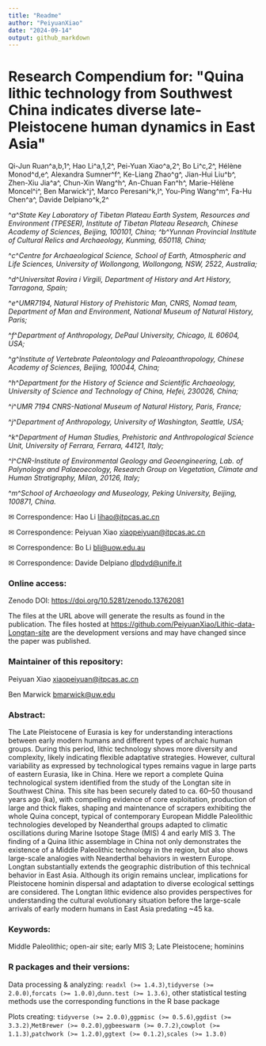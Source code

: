 ```yaml
---
title: "Readme"
author: "PeiyuanXiao"
date: "2024-09-14"
output: github_markdown
---
```


# **Research Compendium for: "Quina lithic technology from Southwest China indicates diverse late-Pleistocene human dynamics in East Asia"**

Qi-Jun Ruan^a,b,1^, Hao Li^a,1,2^, Pei-Yuan Xiao^a,2^, Bo Li^c,2^, Hélène Monod^d,e^, Alexandra Sumner^f^, Ke-Liang Zhao^g^, Jian-Hui Liu^b^, Zhen-Xiu Jia^a^, Chun-Xin Wang^h^, An-Chuan Fan^h^, Marie-Hélène Moncel^i^, Ben Marwick^j^, Marco Peresani^k,l^, You-Ping Wang^m^, Fa-Hu Chen^a^, Davide Delpiano^k,2^

^*a*^*State Key Laboratory of Tibetan Plateau Earth System, Resources and Environment (TPESER), Institute of Tibetan Plateau Research, Chinese Academy of Sciences, Beijing, 100101, China; ^b^Yunnan Provincial Institute of Cultural Relics and Archaeology, Kunming, 650118, China;*

^*c*^*Centre for Archaeological Science, School of Earth, Atmospheric and Life Sciences, University of Wollongong, Wollongong, NSW, 2522, Australia;*

^*d*^*Universitat Rovira i Virgili, Department of History and Art History, Tarragona, Spain;*

^*e*^*UMR7194, Natural History of Prehistoric Man, CNRS, Nomad team, Department of Man and Environment, National Museum of Natural History, Paris;*

^*f*^*Department of Anthropology, DePaul University, Chicago, IL 60604, USA;*

^*g*^*Institute of Vertebrate Paleontology and Paleoanthropology, Chinese Academy of Sciences, Beijing, 100044, China;*

^*h*^*Department for the History of Science and Scientific Archaeology, University of Science and Technology of China, Hefei, 230026, China;*

^*i*^*UMR 7194 CNRS-National Museum of Natural History, Paris, France;*

^*j*^*Department of Anthropology, University of Washington, Seattle, USA;*

^*k*^*Department of Human Studies, Prehistoric and Anthropological Science Unit, University of Ferrara, Ferrara, 44121, Italy;*

^*l*^*CNR-Institute of Environmental Geology and Geoengineering, Lab. of Palynology and Palaeoecology, Research Group on Vegetation, Climate and Human Stratigraphy, Milan, 20126, Italy;*

^*m*^*School of Archaeology and Museology, Peking University, Beijing, 100871, China.*

✉ Correspondence: Hao Li [lihao\@itpcas.ac.cn](mailto:lihao@itpcas.ac.cn)

✉ Correspondence: Peiyuan Xiao [xiaopeiyuan\@itpcas.ac.cn](mailto:xiaopeiyuan@itpcas.ac.cn)

✉ Correspondence: Bo Li [bli\@uow.edu.au](mailto:bli@uow.edu.au)

✉ Correspondence: Davide Delpiano [dlpdvd\@unife.it](mailto:dlpdvd@unife.it)

### Online access:

Zenodo DOI: <https://doi.org/10.5281/zenodo.13762081>

The files at the URL above will generate the results as found in the publication. The files hosted at <https://github.com/PeiyuanXiao/Lithic-data-Longtan-site> are the development versions and may have changed since the paper was published.

### Maintainer of this repository:

Peiyuan Xiao [xiaopeiyuan\@itpcas.ac.cn](mailto:xiaopeiyuan@itpcas.ac.cn)

Ben Marwick [bmarwick\@uw.edu](mailto:bmarwick@uw.edu)

### Abstract:

The Late Pleistocene of Eurasia is key for understanding interactions between early modern humans and different types of archaic human groups. During this period, lithic technology shows more diversity and complexity, likely indicating flexible adaptative strategies. However, cultural variability as expressed by technological types remains vague in large parts of eastern Eurasia, like in China. Here we report a complete Quina technological system identified from the study of the Longtan site in Southwest China. This site has been securely dated to ca. 60–50 thousand years ago (ka), with compelling evidence of core exploitation, production of large and thick flakes, shaping and maintenance of scrapers exhibiting the whole Quina concept, typical of contemporary European Middle Paleolithic technologies developed by Neanderthal groups adapted to climatic oscillations during Marine Isotope Stage (MIS) 4 and early MIS 3. The finding of a Quina lithic assemblage in China not only demonstrates the existence of a Middle Paleolithic technology in the region, but also shows large-scale analogies with Neanderthal behaviors in western Europe. Longtan substantially extends the geographic distribution of this technical behavior in East Asia. Although its origin remains unclear, implications for Pleistocene hominin dispersal and adaptation to diverse ecological settings are considered. The Longtan lithic evidence also provides perspectives for understanding the cultural evolutionary situation before the large-scale arrivals of early modern humans in East Asia predating ~45 ka.

### Keywords:

Middle Paleolithic; open-air site; early MIS 3; Late Pleistocene; hominins

### R packages and their versions:

Data processing & analyzing: `readxl (>= 1.4.3)`,`tidyverse (>= 2.0.0)`,`forcats (>= 1.0.0)`,`dunn.test (>= 1.3.6)`, other statistical testing methods use the corresponding functions in the R base package

Plots creating: `tidyverse (>= 2.0.0)`,`ggpmisc (>= 0.5.6)`,`ggdist (>= 3.3.2)`,`MetBrewer (>= 0.2.0)`,`ggbeeswarm (>= 0.7.2)`,`cowplot (>= 1.1.3)`,`patchwork (>= 1.2.0)`,`ggtext (>= 0.1.2)`,`scales (>= 1.3.0)`
